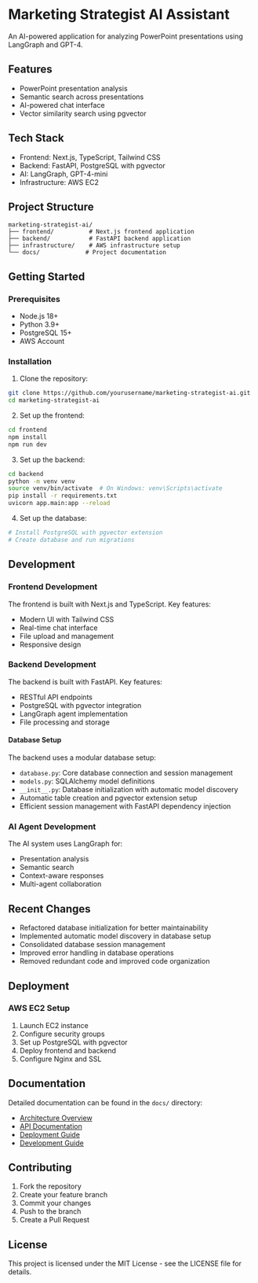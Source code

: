 # Marketing Strategist AI Assistant

An AI-powered application for analyzing PowerPoint presentations using LangGraph and GPT-4.

## Features
- PowerPoint presentation analysis
- Semantic search across presentations
- AI-powered chat interface
- Vector similarity search using pgvector

## Tech Stack
- Frontend: Next.js, TypeScript, Tailwind CSS
- Backend: FastAPI, PostgreSQL with pgvector
- AI: LangGraph, GPT-4-mini
- Infrastructure: AWS EC2

## Project Structure
```
marketing-strategist-ai/
├── frontend/          # Next.js frontend application
├── backend/           # FastAPI backend application
├── infrastructure/    # AWS infrastructure setup
└── docs/             # Project documentation
```

## Getting Started

### Prerequisites
- Node.js 18+
- Python 3.9+
- PostgreSQL 15+
- AWS Account

### Installation

1. Clone the repository:
```bash
git clone https://github.com/yourusername/marketing-strategist-ai.git
cd marketing-strategist-ai
```

2. Set up the frontend:
```bash
cd frontend
npm install
npm run dev
```

3. Set up the backend:
```bash
cd backend
python -m venv venv
source venv/bin/activate  # On Windows: venv\Scripts\activate
pip install -r requirements.txt
uvicorn app.main:app --reload
```

4. Set up the database:
```bash
# Install PostgreSQL with pgvector extension
# Create database and run migrations
```

## Development

### Frontend Development
The frontend is built with Next.js and TypeScript. Key features:
- Modern UI with Tailwind CSS
- Real-time chat interface
- File upload and management
- Responsive design

### Backend Development
The backend is built with FastAPI. Key features:
- RESTful API endpoints
- PostgreSQL with pgvector integration
- LangGraph agent implementation
- File processing and storage

#### Database Setup
The backend uses a modular database setup:
- `database.py`: Core database connection and session management
- `models.py`: SQLAlchemy model definitions
- `__init__.py`: Database initialization with automatic model discovery
- Automatic table creation and pgvector extension setup
- Efficient session management with FastAPI dependency injection

### AI Agent Development
The AI system uses LangGraph for:
- Presentation analysis
- Semantic search
- Context-aware responses
- Multi-agent collaboration

## Recent Changes
- Refactored database initialization for better maintainability
- Implemented automatic model discovery in database setup
- Consolidated database session management
- Improved error handling in database operations
- Removed redundant code and improved code organization

## Deployment

### AWS EC2 Setup
1. Launch EC2 instance
2. Configure security groups
3. Set up PostgreSQL with pgvector
4. Deploy frontend and backend
5. Configure Nginx and SSL

## Documentation
Detailed documentation can be found in the `docs/` directory:
- [Architecture Overview](docs/architecture.md)
- [API Documentation](docs/api.md)
- [Deployment Guide](docs/deployment.md)
- [Development Guide](docs/development.md)

## Contributing
1. Fork the repository
2. Create your feature branch
3. Commit your changes
4. Push to the branch
5. Create a Pull Request

## License
This project is licensed under the MIT License - see the LICENSE file for details. 